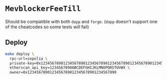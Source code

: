# `MevblockerFeeTill`

Should be compatible with both `dapp` and `forge`. (`dapp` doesn't support one of the cheatcodes so some tests will fail)

## Deploy

```sh
make deploy \
  rpc-url=sepolia \
  private-key=0x1234567890123456789012345678901234567890123456789012345678901234 \
  etherscan_api_key=1234567890ABCDEFGHIJKLMNOPQRSTUVWX \
  owner=0x1234567890123456789012345678901234567890
```
